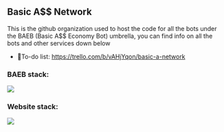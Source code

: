 ﻿## Basic A$$ Network 

This is the github organization used to host the code for all the bots under the BAEB (Basic A$$ Economy Bot) umbrella, you can find info on all the bots and other services down below

- 📃To-do list: https://trello.com/b/vAHjYqon/basic-a-network


### BAEB stack:

<p align="">
  <a href="https://skillicons.dev">
    <img src="https://skillicons.dev/icons?i=nodejs,js,mongodb,chartjs" />
  </a>
</p>

### Website stack:
<p align="">
  <a href="https://skillicons.dev">
    <img src="https://skillicons.dev/icons?i=nodejs,ts,js,mongodb,nuxtjs,vue,vite" />
  </a>
</p>
